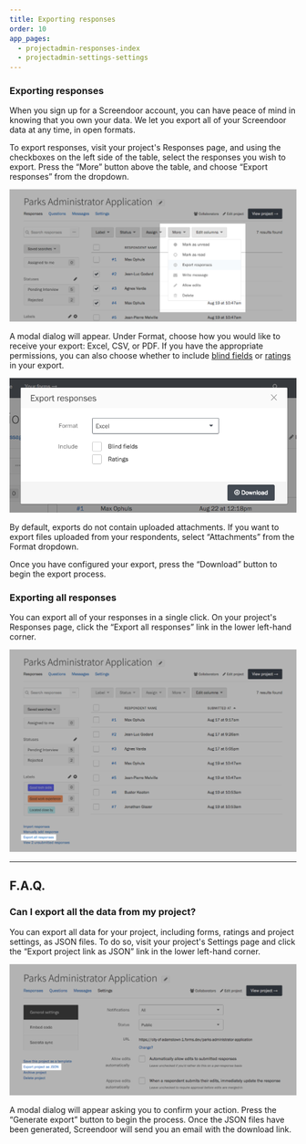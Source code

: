 ```yaml
---
title: Exporting responses
order: 10
app_pages:
  - projectadmin-responses-index
  - projectadmin-settings-settings
---
```


### Exporting responses

When you sign up for a Screendoor account, you can have peace of mind in knowing that you own your data. We let you export all of your Screendoor data at any time, in open formats.

To export responses, visit your project's Responses page, and using the checkboxes on the left side of the table, select the responses you wish to export. Press the &ldquo;More&rdquo; button above the table, and choose &ldquo;Export responses&rdquo; from the dropdown.

![The Export Responses option on the responses page.](../images/export_1.png)

A modal dialog will appear. Under Format, choose how you would like to receive your export: Excel, CSV, or PDF. If you have the appropriate permissions, you can also choose whether to include [blind fields](/articles/screendoor/evaluation/removing_bias.html) or [ratings](/articles/screendoor/evaluation/configuring_evaluation_fields.html) in your export.

![The Export Responses modal.](../images/export_2.png)

By default, exports do not contain uploaded attachments. If you want to export files uploaded from your respondents, select &ldquo;Attachments&rdquo; from the Format dropdown.

Once you have configured your export, press the &ldquo;Download&rdquo; button to begin the export process.

### Exporting all responses

You can export all of your responses in a single click. On your project's Responses page, click the &ldquo;Export all responses&rdquo; link in the lower left-hand corner.

![Exporting all responses.](../images/export_3.png)

---

## F.A.Q.

### Can I export all the data from my project?

You can export all data for your project, including forms, ratings and project settings, as JSON files. To do so, visit your project's Settings page and click the &ldquo;Export project link as JSON&rdquo; link in the lower left-hand corner.

![Exporting your entire project.](../images/export_4.png)

A modal dialog will appear asking you to confirm your action. Press the &ldquo;Generate export&rdquo; button to begin the process. Once the JSON files have been generated, Screendoor will send you an email with the download link.
